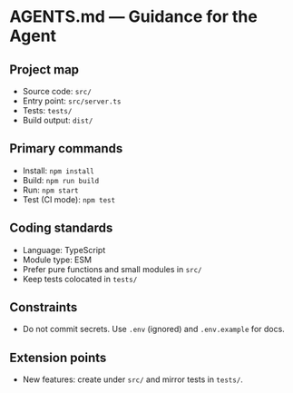 # AGENTS.md — Guidance for the Agent

## Project map
- Source code: `src/`
- Entry point: `src/server.ts`
- Tests: `tests/`
- Build output: `dist/`

## Primary commands
- Install: `npm install`
- Build: `npm run build`
- Run: `npm start`
- Test (CI mode): `npm test`

## Coding standards
- Language: TypeScript
- Module type: ESM
- Prefer pure functions and small modules in `src/`
- Keep tests colocated in `tests/`

## Constraints
- Do not commit secrets. Use `.env` (ignored) and `.env.example` for docs.

## Extension points
- New features: create under `src/` and mirror tests in `tests/`.
